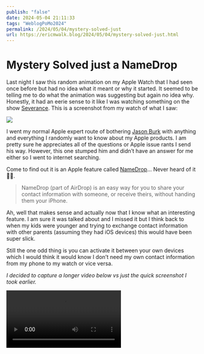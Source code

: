 ```yaml
---
publish: "false"
date: 2024-05-04 21:11:33
tags: "WeblogPoMo2024"
permalink: /2024/05/04/mystery-solved-just
url: https://ericmwalk.blog/2024/05/04/mystery-solved-just.html
---
```


# Mystery Solved just a NameDrop

Last night I saw this random animation on my Apple Watch that I had seen once before but had no idea what it meant or why it started. It seemed to be telling me to do what the animation was suggesting but again no idea why. Honestly, it had an eerie sense to it like I was watching something on the show [Severance](https://www.themoviedb.org/tv/95396). This is a screenshot from my watch of what I saw:

![](https://ericmwalk.blog/uploads/2024/media.png)

I went my normal Apple expert route of bothering [Jason Burk](https://grepjason.sh) with anything and everything I randomly want to know about my Apple products. I am pretty sure he appreciates all of the questions or Apple issue rants I send his way. However, this one stumped him and didn’t have an answer for me either so I went to internet searching.

Come to find out it is an Apple feature called [NameDrop](https://support.apple.com/en-gb/guide/iphone/iph1b6c664b7/ios)… Never heard of it 🤷‍♂️.

>NameDrop (part of AirDrop) is an easy way for you to share your contact information with someone, or receive theirs, without handing them your iPhone.

Ah, well that makes sense and actually now that I know what an interesting feature. I am sure it was talked about and I missed it but I think back to when my kids were younger and trying to exchange contact information with other parents (assuming they had iOS devices) this would have been super slick.

Still the one odd thing is you can activate it between your own devices which I would think it would know I don’t need my own contact information from my phone to my watch or vice versa.

*I decided to capture a longer video below vs just the quick screenshot I took earlier.*

<video src="https://ericmwalk.blog/uploads/2024/img-8827.mov" controls="controls" preload="metadata"></video>

